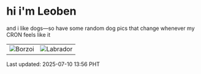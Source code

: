 # hi i'm Leoben

and i like dogs—so have some random dog pics that change whenever my CRON feels like it

|  |  |
|--------|----------|
| ![Borzoi](https://random-dog-vercel.vercel.app/api/random-borzoi?v=1752126988) | ![Labrador](https://random-dog-vercel.vercel.app/api/random-labrador?v=1752126988) |

Last updated: 2025-07-10 13:56 PHT
